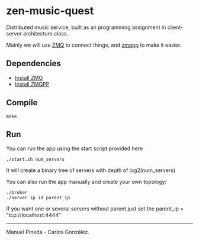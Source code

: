 zen-music-quest
===============


Distributed music service, built as an programming assignment in client-server architecture class.

Mainly we will use [ZMQ](http://zeromq.org/) to connect things, and [zmqpp](https://github.com/zeromq/zmqpp) to make it easier.

## Dependencies
- [Install ZMQ](http://zeromq.org/intro:get-the-software)
- [Install ZMQPP](http://zeromq.org/intro:get-the-software)
  
## Compile

    make

## Run
You can run the app using the start script provided here

    ./start.sh num_servers

It will create a binary tree of servers with depth of log2(num_servers)

You can also run the app manually and create your own topology:

    ./broker
    ./server ip id parent_ip

If you want one or several servers without parent just set the parent_ip = "tcp://localhost:4444"

___________
Manuel Pineda - Carlos González.
